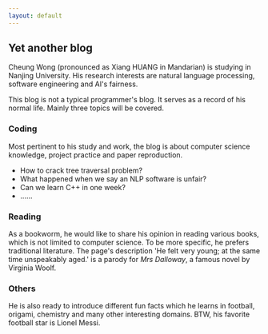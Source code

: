 ```yaml
---
layout: default
---
```


## Yet another blog

Cheung Wong (pronounced as Xiang HUANG in Mandarian) is studying in Nanjing University. His research interests are natural language processing, software engineering and AI's fairness.

This blog is not a typical programmer's blog. It serves as a record of his normal life. Mainly three topics will be covered.

### Coding

Most pertinent to his study and work, the blog is about computer science knowledge, project practice and paper reproduction. 

- How to crack tree traversal problem?
- What happened when we say an NLP software is unfair?
- Can we learn C++ in one week?
- ......

### Reading

As a bookworm, he would like to share his opinion in reading various books, which is not limited to computer science. To be more specific, he prefers traditional literature. The page's description 'He felt very young; at the same time unspeakably aged.' is a parody for _Mrs Dalloway_, a famous novel by Virginia Woolf.

### Others

He is also ready to introduce different fun facts which he learns in football, origami, chemistry and many other interesting domains. BTW, his favorite football star is Lionel Messi. 
